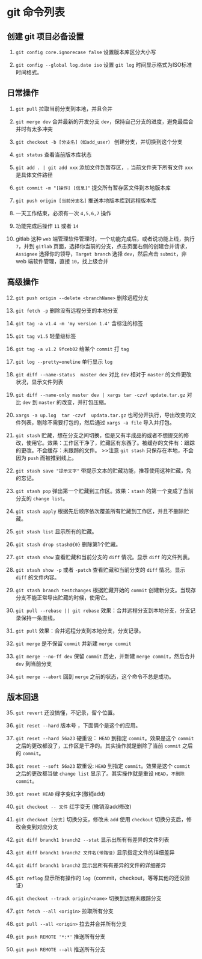 # git 命令列表

## 创建 git 项目必备设置

1. `git config core.ignorecase false` 设置版本库区分大小写

2. `git config --global log.date iso` 设置 `git log` 时间显示格式为ISO标准时间格式。

## 日常操作

1. `git pull` 拉取当前分支到本地，并且合并

2. `git merge dev` 合并最新的开发分支 `dev`，保持自己分支的进度，避免最后合并时有太多冲突

3. `git checkout -b [分支名]（如add_user）` 创建分支，并切换到这个分支

4. `git status` 查看当前版本库状态

5. `git add . | git add xxx` 添加文件到暂存区，`.` 当前文件夹下所有文件 `xxx` 是具体文件路径

6. `git commit -m "[操作] [信息]"`  提交所有暂存区文件到本地版本库

7. `git push origin [当前分支名]`  推送本地版本库到远程版本库

8. 一天工作结束，必须有一次 `4,5,6,7` 操作

9. 功能完成后操作 `11` 或者 `14`

10. gitlab 这种 `web` 端管理软件管理时，一个功能完成后，或者说功能上线，执行 `7`，并到 `gitlab` 页面，选择你当前的分支，点击页面右侧的创建合并请求，`Assignee` 选择你的领导，`Target branch` 选择 `dev`，然后点击 `submit`，非 web 端软件管理，直接 `10`，找上级合并

## 高级操作

12. `git push origin --delete <branchName>` 删除远程分支

13. `git fetch -p` 删除没有远程分支的本地分支

14. `git tag -a v1.4 -m 'my version 1.4'` 含标注的标签

15. `git tag v1.5` 轻量级标签

16. `git tag -a v1.2 9fceb02` 给某个 `commit` 打 `tag`

17. `git log --pretty=oneline` 单行显示 `log`

18. `git diff --name-status  master dev` 对比 `dev` 相对于 `master` 的文件更改状况，显示文件列表

19. `git diff --name-only master dev | xargs tar -czvf update.tar.gz` 对比 `dev` 到 `master` 的改变，并打包压缩。

20. `xargs -a up.log  tar -czvf  updata.tar.gz` 也可分开执行，导出改变的文件列表，剔除不需要打包的，然后通过 `xargs -a file` 导入并打包。

21. `git stash`  贮藏，想在分支之间切换，但是又有半成品的或者不想提交的修改，使用它。效果：工作区干净了，贮藏区有东西了。被缓存的文件有：跟踪的更改。不会缓存：未跟踪的文件。 >>注意 `git stash` 只保存在本地，不会因为 `push` 而被推到线上。

22. `git stash save "提示文字"` 带提示文本的贮藏功能，推荐使用这种贮藏，免的忘记。

23. `git stash pop` 弹出第一个贮藏到工作区。效果：`stash` 的第一个变成了当前分支的 `change list`。

24. `git stash apply` 根据先后顺序依次覆盖所有贮藏到工作区，并且不删除贮藏。

25. `git stash list` 显示所有的贮藏。

26. `git stash drop stash@{0}` 删除第1个贮藏。

27. `git stash show` 查看贮藏和当前分支的 `diff` 情况。显示 `diff` 的文件列表。

28. `git stash show -p` 或者 `-patch` 查看贮藏和当前分支的 `diff` 情况。显示 `diff` 的文件内容。

29. `git stash branch testchanges` 根据贮藏开始的 `commit` 创建新分支。当现存分支不能正常导出贮藏的时候，使用它。

30. `git pull --rebase || git rebase` 效果：合并远程分支到本地分支，分支记录保持一条直线。

31. `git pull` 效果：合并远程分支到本地分支，分支记录。

32. `git merge` 是不保留 `commit` 并新建 `merge commit`

33. `git merge --no-ff dev` 保留 `commit` 历史，并新建 `merge commit`，然后合并 `dev` 到当前分支

34. `git merge --abort` 回到 `merge` 之前的状态，这个命令不总是成功。

## 版本回退

35. `git revert` 还没搞懂，不记录，留个位置。

36. `git reset --hard` 版本号 ，下面俩个是这个的应用。

37. `git reset --hard 56a23`  硬重设： `HEAD` 到指定 `commit`。效果是这个 `commit` 之后的更改都没了，工作区是干净的。其实操作就是删除了当前 `commit` 之后的 `commit`。

38. `git reset --soft 56a23`  软重设:  `HEAD` 到指定 `commit`。效果是这个 `commit` 之后的更改都当做 `change list` 显示了。其实操作就是重设 `HEAD`，`不删除commit`。

39. `git reset HEAD` 绿字变红字(撤销add)

40. `git checkout -- 文件` 红字变无 (撤销没add修改)

41. `git checkout [分支]` 切换分支，修改未 `add` 使用 `checkout` 切换分支后，修改会变到对应分支

43. `git diff branch1 branch2 --stat` 显示出所有有差异的文件列表

44. `git diff branch1 branch2 文件名(带路径)` 显示指定文件的详细差异

45. `git diff branch1 branch2` 显示出所有有差异的文件的详细差异

46. `git reflog` 显示所有操作的 `log`（commit，checkout，等等其他的还没验证）

47. `git checkout --track origin/<name>`  切换到远程未跟踪分支

48. `git fetch --all <origin>` 拉取所有分支

49. `git pull --all <origin>`  拉去并合并所有分支

50. `git push REMOTE '*:*'`  推送所有分支

51. `git push REMOTE --all`  推送所有分支

